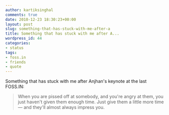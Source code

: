 ```yaml
---
author: kartiksinghal
comments: true
date: 2010-12-23 18:30:23+00:00
layout: post
slug: something-that-has-stuck-with-me-after-a
title: Something that has stuck with me after A...
wordpress_id: 44
categories:
- status
tags:
- foss.in
- friends
- quote
---
```


Something that has stuck with me after Anjhan's keynote at the last FOSS.IN:



> When you are pissed off at somebody, and you're angry at them, you just haven't given them enough time. Just give them a little more time — and they'll almost always impress you.
